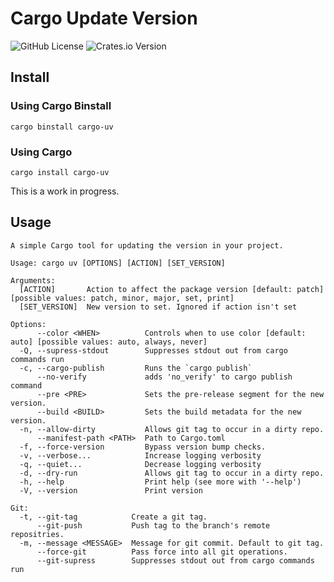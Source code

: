 # Cargo Update Version

![GitHub License](https://img.shields.io/github/license/ozy-viking/cargo_update_version?style=for-the-badge&link=https%3A%2F%2Fopensource.org%2Flicense%2Fmit)
![Crates.io Version](https://img.shields.io/crates/v/cargo-uv?style=for-the-badge&logo=rust&color=blue&link=https%3A%2F%2Fcrates.io%2Fcrates%2Fcargo-uv)

## Install

### Using Cargo Binstall

```shell
cargo binstall cargo-uv
```

### Using Cargo

```shell
cargo install cargo-uv
```

This is a work in progress.

## Usage

```text
A simple Cargo tool for updating the version in your project.

Usage: cargo uv [OPTIONS] [ACTION] [SET_VERSION]

Arguments:
  [ACTION]       Action to affect the package version [default: patch] [possible values: patch, minor, major, set, print]
  [SET_VERSION]  New version to set. Ignored if action isn't set

Options:
      --color <WHEN>          Controls when to use color [default: auto] [possible values: auto, always, never]
  -Q, --supress-stdout        Suppresses stdout out from cargo commands run
  -c, --cargo-publish         Runs the `cargo publish`
      --no-verify             adds 'no_verify' to cargo publish command
      --pre <PRE>             Sets the pre-release segment for the new version.
      --build <BUILD>         Sets the build metadata for the new version.
  -n, --allow-dirty           Allows git tag to occur in a dirty repo.
      --manifest-path <PATH>  Path to Cargo.toml
  -f, --force-version         Bypass version bump checks.
  -v, --verbose...            Increase logging verbosity
  -q, --quiet...              Decrease logging verbosity
  -d, --dry-run               Allows git tag to occur in a dirty repo.
  -h, --help                  Print help (see more with '--help')
  -V, --version               Print version

Git:
  -t, --git-tag            Create a git tag.
      --git-push           Push tag to the branch's remote repositries.
  -m, --message <MESSAGE>  Message for git commit. Default to git tag.
      --force-git          Pass force into all git operations.
      --git-supress        Suppresses stdout out from cargo commands run
```
